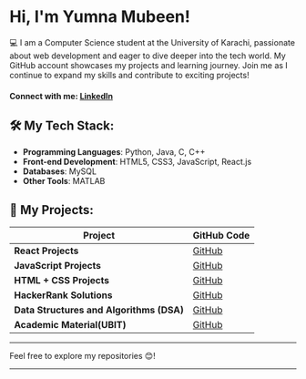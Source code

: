 # Hi, I'm Yumna Mubeen! 

💻 I am a Computer Science student at the University of Karachi, passionate about web development and eager to dive deeper into the tech world. My GitHub account showcases my projects and learning journey. Join me as I continue to expand my skills and contribute to exciting projects!

#### Connect with me: [LinkedIn](https://www.linkedin.com/in/yumna-mubeen-b0893a237)
 
## 🛠️ My Tech Stack:

- **Programming Languages**: Python, Java, C, C++
- **Front-end Development**: HTML5, CSS3, JavaScript, React.js
- **Databases**: MySQL
- **Other Tools**: MATLAB

## 📂 My Projects:

| **Project**                       | **GitHub Code**                                         |
|-----------------------------------|---------------------------------------------------------|
| **React Projects**                | [GitHub](https://github.com/Yumna0019/React_Projects) |
| **JavaScript Projects**                    | [GitHub](https://github.com/Yumna0019/JavaScript_Projects) |
| **HTML + CSS Projects**                    | [GitHub](https://github.com/Yumna0019/HTML-CSS_Projects) |
| **HackerRank Solutions**                           | [GitHub](https://github.com/Yumna0019/HackerRank) |
| **Data Structures and Algorithms (DSA)** | [GitHub](https://github.com/Yumna0019/DSA_Codes) |
| **Academic Material(UBIT)**  | [GitHub](https://github.com/Yumna0019/) |

---

Feel free to explore my repositories 😊!

---
